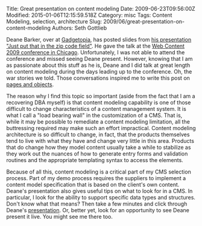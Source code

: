 Title: Great presentation on content modeling
Date: 2009-06-23T09:56:00Z
Modified: 2015-01-06T12:15:59.518Z
Category: misc
Tags: Content Modeling, selection, architecture
Slug: 2009/06/great-presentation-on-content-modeling
Authors: Seth Gottlieb

Deane Barker, over at [Gadgetopia](http://www.gadgetopia.com),  has posted slides from [his presentation "Just put that in the zip code field"](http://www.gadgetopia.com/post/6853).  He gave the talk at the [Web Content 2009 conference in Chicago](http://www.webcontentconferences.com/chicago/).  Unfortunately, I was not able to attend the conference and missed seeing Deane present.  However, knowing that I am as passionate about this stuff as he is, Deane and I did talk at great length on content modeling during the days leading up to the conference.  Oh, the war stories we told.  Those conversations inspired me to write this post on [pages and objects](http://www.contenthere.net/2009/06/pages-and-objects.html).  
  
The reason why I find this topic so important (aside from the fact that I am a recovering DBA myself) is that content modeling capability is  one of those difficult to change characteristics of a content management system.  It is what I call a "load bearing wall" in the customization of a CMS. That is, while it may be possible to remediate a content modeling limitation, all the buttressing required may make such an effort impractical.  Content modeling architecture is so difficult to change, in fact, that the products themselves tend to live with what they have and change very little in this area.  Products that do change how they model content usually take a while to stabilize as they work out the nuances of how to generate entry forms and validation routines and the appropriate templating syntax to access the elements.  
  
Because of all this, content modeling is a critical part of my CMS selection process.  Part of my demo process requires the suppliers to implement a content model specification that is based on the client's own content.  Deane's presentation also gives useful tips on what to look for in a CMS.  In particular, I look for the ability to support specific data types and structures.  Don't know what that means?  Then take a few minutes and click through Deane's [presentation](http://www.gadgetopia.com/post/6853).  Or, better yet, look for an opportunity to see Deane present it live.  You might see me there too.
